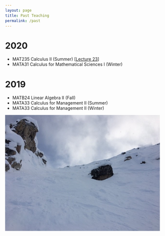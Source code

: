 ```yaml
---
layout: page
title: Past Teaching
permalink: /past
---
```


2020
======
  - MAT235 Calculus II (Summer) \[[Lecture 23](https://mymedia.library.utoronto.ca/play/0e62e29654335560a755ad46df70ead4)\]
  - MATA31 Calculus for Mathematical Sciences I (Winter)

2019
======
  - MATB24 Linear Algebra II (Fall)
  - MATA33 Calculus for Management II (Summer)
  - MATA33 Calculus for Management II (Winter)
  
![](assets/img/KHMR_Whitewall.jpg)
